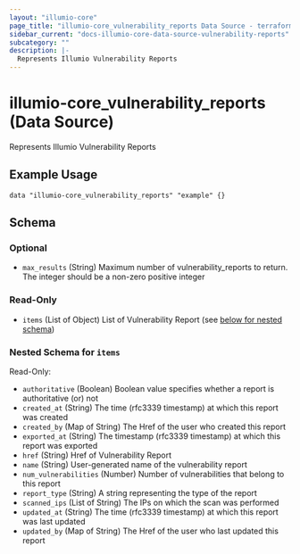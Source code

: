```yaml
---
layout: "illumio-core"
page_title: "illumio-core_vulnerability_reports Data Source - terraform-provider-illumio-core"
sidebar_current: "docs-illumio-core-data-source-vulnerability-reports"
subcategory: ""
description: |-
  Represents Illumio Vulnerability Reports
---
```


# illumio-core_vulnerability_reports (Data Source)

Represents Illumio Vulnerability Reports

Example Usage
------------

```hcl
data "illumio-core_vulnerability_reports" "example" {}
```

## Schema

### Optional

- `max_results` (String) Maximum number of vulnerability_reports to return. The integer should be a non-zero positive integer

### Read-Only

- `items` (List of Object) List of Vulnerability Report (see [below for nested schema](#nestedatt--items))

<a id="nestedatt--items"></a>
### Nested Schema for `items`

Read-Only:

- `authoritative` (Boolean) Boolean value specifies whether a report is authoritative (or) not
- `created_at` (String) The time (rfc3339 timestamp) at which this report was created
- `created_by` (Map of String) The Href of the user who created this report
- `exported_at` (String) The timestamp (rfc3339 timestamp) at which this report was exported
- `href` (String) Href of Vulnerability Report
- `name` (String) User-generated name of the vulnerability report
- `num_vulnerabilities` (Number) Number of vulnerabilities that belong to this report
- `report_type` (String) A string representing the type of the report
- `scanned_ips` (List of String) The IPs on which the scan was performed
- `updated_at` (String) The time (rfc3339 timestamp) at which this report was last updated
- `updated_by` (Map of String) The Href of the user who last updated this report
